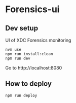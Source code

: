 # Forensics-ui

## Dev setup
UI of XDC Forensics monitoring

```
nvm use
npm run install:clean
npm run dev
```

Go to http://localhost:8080

## How to deploy
```
npm run deploy
```
